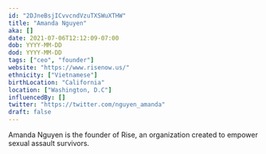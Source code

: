 ```yaml
---
id: "2DJneBsjICvvcndVzuTXSWuXTHW"
title: "Amanda Nguyen"
aka: []
date: 2021-07-06T12:12:09-07:00
dob: YYYY-MM-DD
dod: YYYY-MM-DD
tags: ["ceo", "founder"]
website: "https://www.risenow.us/"
ethnicity: ["Vietnamese"]
birthLocation: "California"
location: ["Washington, D.C"]
influencedBy: []
twitter: "https://twitter.com/nguyen_amanda"
draft: false
---
```


Amanda Nguyen is the founder of Rise, an organization created to empower sexual
assault survivors.
